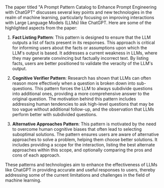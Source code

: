 The paper titled "A Prompt Pattern Catalog to Enhance Prompt Engineering with ChatGPT" discusses several key points and new technologies in the realm of machine learning, particularly focusing on improving interactions with Large Language Models (LLMs) like ChatGPT. Here are some of the highlighted aspects from the paper:

1. **Fact Listing Pattern**: This pattern is designed to ensure that the LLM outputs a list of facts present in its responses. This approach is critical for informing users about the facts or assumptions upon which the LLM's output is based. It addresses a current weakness in LLMs, where they may generate convincing but factually incorrect text. By listing facts, users are better positioned to validate the veracity of the LLM's output.

2. **Cognitive Verifier Pattern**: Research has shown that LLMs can often reason more effectively when a question is broken down into sub-questions. This pattern forces the LLM to always subdivide questions into additional ones, providing a more comprehensive answer to the original question. The motivation behind this pattern includes addressing human tendencies to ask high-level questions that may be too vague without additional follow-up, and the observation that LLMs perform better with subdivided questions.

3. **Alternative Approaches Pattern**: This pattern is motivated by the need to overcome human cognitive biases that often lead to selecting suboptimal solutions. The pattern ensures users are aware of alternative approaches to solve a problem, helping them choose better solutions. It includes providing a scope for the interaction, listing the best alternate approaches within this scope, and optionally comparing the pros and cons of each approach.

These patterns and technologies aim to enhance the effectiveness of LLMs like ChatGPT in providing accurate and useful responses to users, thereby addressing some of the current limitations and challenges in the field of machine learning.
